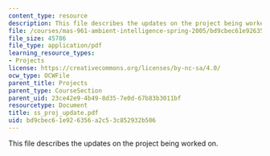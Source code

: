 ```yaml
---
content_type: resource
description: This file describes the updates on the project being worked on.
file: /courses/mas-961-ambient-intelligence-spring-2005/bd9cbec61e926356a2c53c852932b506_ss_proj_update.pdf
file_size: 45786
file_type: application/pdf
learning_resource_types:
- Projects
license: https://creativecommons.org/licenses/by-nc-sa/4.0/
ocw_type: OCWFile
parent_title: Projects
parent_type: CourseSection
parent_uid: 23ce42e9-4b49-8d35-7e0d-67b83b3011bf
resourcetype: Document
title: ss_proj_update.pdf
uid: bd9cbec6-1e92-6356-a2c5-3c852932b506
---
```

This file describes the updates on the project being worked on.